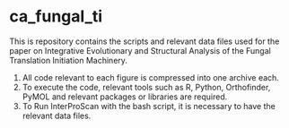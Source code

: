 # ca_fungal_ti

This is repository contains the scripts and relevant data files used for the paper on Integrative Evolutionary and Structural Analysis of the Fungal
Translation Initiation Machinery.
1. All code relevant to each figure is compressed into one archive each.
2. To execute the code, relevant tools such as R, Python, Orthofinder, PyMOL and relevant packages or libraries are required.
3. To Run InterProScan with the bash script, it is necessary to have the relevant data files.
